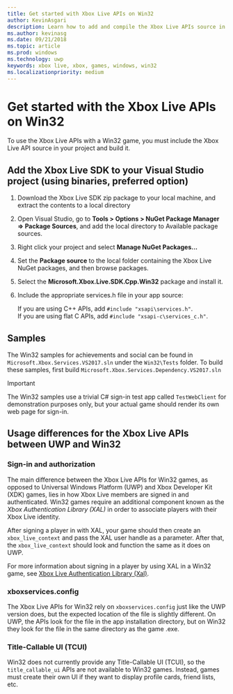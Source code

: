 ```yaml
---
title: Get started with Xbox Live APIs on Win32
author: KevinAsgari
description: Learn how to add and compile the Xbox Live APIs source in your Win32 project.
ms.author: kevinasg
ms.date: 09/21/2018
ms.topic: article
ms.prod: windows
ms.technology: uwp
keywords: xbox live, xbox, games, windows, win32
ms.localizationpriority: medium
---
```


# Get started with the Xbox Live APIs on Win32

To use the Xbox Live APIs with a Win32 game, you must include the Xbox Live API source in your project and build it.


## Add the Xbox Live SDK to your Visual Studio project (using binaries, preferred option)

1. Download the Xbox Live SDK zip package to your local machine, and extract the contents to a local directory

2. Open Visual Studio, go to **Tools > Options > NuGet Package Manager => Package Sources**, and add the local directory to Available package sources.

3. Right click your project and select **Manage NuGet Packages...**

4. Set the **Package source** to the local folder containing the Xbox Live NuGet packages, and then browse packages.

5. Select the **Microsoft.Xbox.Live.SDK.Cpp.Win32** package and install it.

6. Include the appropriate services.h file in your app source:

    If you are using C++ APIs, add `#include "xsapi\services.h"`.  
    If you are using flat C APIs, add `#include "xsapi-c\services_c.h"`.


## Samples

The Win32 samples for achievements and social can be found in `Microsoft.Xbox.Services.VS2017.sln` under the `Win32\Tests` folder.
To build these samples, first build `Microsoft.Xbox.Services.Dependency.VS2017.sln`

> [!IMPORTANT]
> The Win32 samples use a trivial C# sign-in test app called `TestWebClient` for demonstration purposes only, but your actual game should render its own web page for sign-in.


## Usage differences for the Xbox Live APIs between UWP and Win32


### Sign-in and authorization

The main difference between the Xbox Live APIs for Win32 games, as opposed to Universal Windows Platform (UWP) and Xbox Developer Kit (XDK) games, lies in how Xbox Live members are signed in and authenticated.
Win32 games require an additional component known as the *Xbox Authentication Library (XAL)* in order to associate players with their Xbox Live identity.

After signing a player in with XAL, your game should then create an `xbox_live_context` and pass the XAL user handle as a parameter.
After that, the `xbox_live_context` should look and function the same as it does on UWP.

For more information about signing in a player by using XAL in a Win32 game, see [Xbox Live Authentication Library (Xal)](../using-xbox-live/auth/xal.md).


### xboxservices.config

The Xbox Live APIs for Win32 rely on `xboxservices.config` just like the UWP version does, but the expected location of the file is slightly different.
On UWP, the APIs look for the file in the app installation directory, but on Win32 they look for the file in the same directory as the game .exe.


### Title-Callable UI (TCUI)

Win32 does not currently provide any Title-Callable UI (TCUI), so the `title_callable_ui` APIs are not available to Win32 games.
Instead, games must create their own UI if they want to display profile cards, friend lists, etc.
